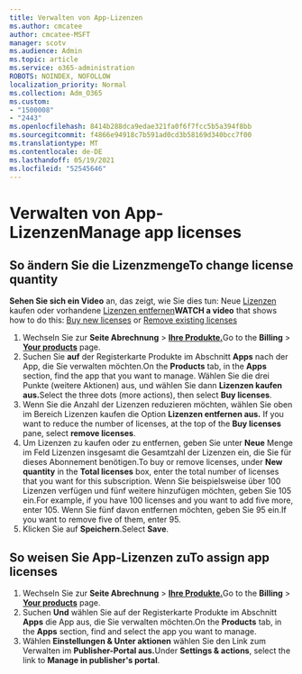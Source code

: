 ```yaml
---
title: Verwalten von App-Lizenzen
ms.author: cmcatee
author: cmcatee-MSFT
manager: scotv
ms.audience: Admin
ms.topic: article
ms.service: o365-administration
ROBOTS: NOINDEX, NOFOLLOW
localization_priority: Normal
ms.collection: Adm_O365
ms.custom:
- "1500008"
- "2443"
ms.openlocfilehash: 8414b288dca9edae321fa0f6f7fcc5b5a394f8bb
ms.sourcegitcommit: f4866e94918c7b591ad0cd3b58169d340bcc7f00
ms.translationtype: MT
ms.contentlocale: de-DE
ms.lasthandoff: 05/19/2021
ms.locfileid: "52545646"
---
```

# <a name="manage-app-licenses"></a><span data-ttu-id="f51b3-102">Verwalten von App-Lizenzen</span><span class="sxs-lookup"><span data-stu-id="f51b3-102">Manage app licenses</span></span>

## <a name="to-change-license-quantity"></a><span data-ttu-id="f51b3-103">So ändern Sie die Lizenzmenge</span><span class="sxs-lookup"><span data-stu-id="f51b3-103">To change license quantity</span></span>

<span data-ttu-id="f51b3-104">**Sehen Sie sich ein Video** an, das zeigt, wie Sie dies tun: Neue [Lizenzen](https://go.microsoft.com/fwlink/p/?linkid=2154857) kaufen oder vorhandene [Lizenzen entfernen](https://go.microsoft.com/fwlink/p/?linkid=2154938)</span><span class="sxs-lookup"><span data-stu-id="f51b3-104">**WATCH a video** that shows how to do this: [Buy new licenses](https://go.microsoft.com/fwlink/p/?linkid=2154857) or [Remove existing licenses](https://go.microsoft.com/fwlink/p/?linkid=2154938)</span></span>

1. <span data-ttu-id="f51b3-105">Wechseln Sie zur **Seite Abrechnung**  >  **[Ihre Produkte.](https://go.microsoft.com/fwlink/p/?linkid=842054)**</span><span class="sxs-lookup"><span data-stu-id="f51b3-105">Go to the **Billing** > **[Your products](https://go.microsoft.com/fwlink/p/?linkid=842054)** page.</span></span>
2. <span data-ttu-id="f51b3-106">Suchen Sie **auf** der Registerkarte Produkte im Abschnitt **Apps** nach der App, die Sie verwalten möchten.</span><span class="sxs-lookup"><span data-stu-id="f51b3-106">On the **Products** tab, in the **Apps** section, find the app that you want to manage.</span></span> <span data-ttu-id="f51b3-107">Wählen Sie die drei Punkte (weitere Aktionen) aus, und wählen Sie dann **Lizenzen kaufen aus.**</span><span class="sxs-lookup"><span data-stu-id="f51b3-107">Select the three dots (more actions), then select **Buy licenses**.</span></span>
3. <span data-ttu-id="f51b3-108">Wenn Sie die Anzahl der Lizenzen reduzieren möchten, wählen Sie oben im Bereich Lizenzen kaufen die Option **Lizenzen entfernen aus.** </span><span class="sxs-lookup"><span data-stu-id="f51b3-108">If you want to reduce the number of licenses, at the top of the **Buy licenses** pane, select **remove licenses**.</span></span>
4. <span data-ttu-id="f51b3-109">Um Lizenzen zu kaufen oder zu  entfernen, geben Sie unter **Neue** Menge im Feld Lizenzen insgesamt die Gesamtzahl der Lizenzen ein, die Sie für dieses Abonnement benötigen.</span><span class="sxs-lookup"><span data-stu-id="f51b3-109">To buy or remove licenses, under **New quantity** in the **Total licenses** box, enter the total number of licenses that you want for this subscription.</span></span> <span data-ttu-id="f51b3-110">Wenn Sie beispielsweise über 100 Lizenzen verfügen und fünf weitere hinzufügen möchten, geben Sie 105 ein.</span><span class="sxs-lookup"><span data-stu-id="f51b3-110">For example, if you have 100 licenses and you want to add five more, enter 105.</span></span> <span data-ttu-id="f51b3-111">Wenn Sie fünf davon entfernen möchten, geben Sie 95 ein.</span><span class="sxs-lookup"><span data-stu-id="f51b3-111">If you want to remove five of them, enter 95.</span></span>
5. <span data-ttu-id="f51b3-112">Klicken Sie auf **Speichern**.</span><span class="sxs-lookup"><span data-stu-id="f51b3-112">Select **Save**.</span></span>

## <a name="to-assign-app-licenses"></a><span data-ttu-id="f51b3-113">So weisen Sie App-Lizenzen zu</span><span class="sxs-lookup"><span data-stu-id="f51b3-113">To assign app licenses</span></span>

1. <span data-ttu-id="f51b3-114">Wechseln Sie zur **Seite Abrechnung**  >  **[Ihre Produkte.](https://go.microsoft.com/fwlink/p/?linkid=842054)**</span><span class="sxs-lookup"><span data-stu-id="f51b3-114">Go to the **Billing** > **[Your products](https://go.microsoft.com/fwlink/p/?linkid=842054)** page.</span></span>
2. <span data-ttu-id="f51b3-115">Suchen **Und** wählen Sie auf der Registerkarte Produkte im Abschnitt **Apps** die App aus, die Sie verwalten möchten.</span><span class="sxs-lookup"><span data-stu-id="f51b3-115">On the **Products** tab, in the **Apps** section, find and select the app you want to manage.</span></span>
3. <span data-ttu-id="f51b3-116">Wählen **Einstellungen & Unter aktionen** wählen Sie den Link zum Verwalten im **Publisher-Portal aus.**</span><span class="sxs-lookup"><span data-stu-id="f51b3-116">Under **Settings & actions**, select the link to **Manage in publisher's portal**.</span></span>